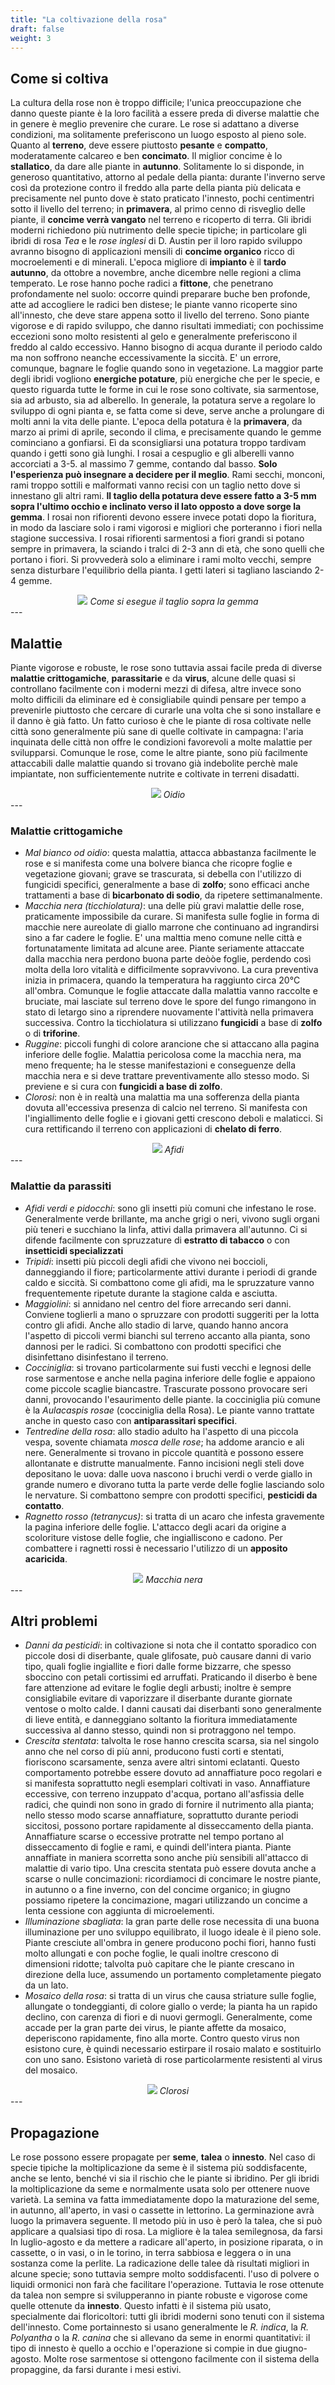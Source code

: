 ```yaml
---
title: "La coltivazione della rosa"
draft: false
weight: 3
---
```





## Come si coltiva

La cultura della rose non è troppo difficile; l'unica preoccupazione che danno queste piante è la loro facilità a essere preda di diverse malattie che in genere è meglio prevenire che curare. Le rose si adattano a diverse condizioni, ma solitamente preferiscono un luogo esposto al pieno sole. Quanto al **terreno**, deve essere piuttosto **pesante** e **compatto**, moderatamente calcareo e ben **concimato**. Il miglior concime è lo **stallatico**, da dare alle piante in **autunno**. Solitamente lo si disponde, in generoso quantitativo, attorno al pedale della pianta: durante l'inverno serve così da protezione contro il freddo alla parte della pianta più delicata e precisamente nel punto dove è stato praticato l'innesto, pochi centimentri sotto il livello del terreno; in **primavera**, al primo cenno di risveglio delle piante, il **concime verrà vangato** nel terreno e ricoperto di terra. Gli ibridi moderni richiedono più nutrimento delle specie tipiche; in particolare gli ibridi di rosa _Tea_ e le _rose inglesi_ di D. Austin per il loro rapido sviluppo avranno bisogno di applicazioni mensili di **concime organico** ricco di mocroelementi e di minerali.
L'epoca migliore di **impianto** è il **tardo autunno**, da ottobre a novembre, anche dicembre nelle regioni a clima temperato. Le rose hanno poche radici a **fittone**, che penetrano profondamente nel suolo: occorre quindi preparare buche ben profonde, atte ad accogliere le radici ben distese; le piante vanno ricoperte sino all'innesto, che deve stare appena sotto il livello del terreno. Sono piante vigorose e di rapido sviluppo, che danno risultati immediati; con pochissime eccezioni sono molto resistenti al gelo e generalmente preferiscono il freddo al caldo eccessivo. Hanno bisogno di acqua durante il periodo caldo ma non soffrono neanche eccessivamente la siccità. E' un errore, comunque, bagnare le foglie quando sono in vegetazione.
La maggior parte degli ibridi vogliono **energiche potature**, più energiche che per le specie, e questo riguarda tutte le forme in cui le rose sono coltivate, sia sarmentose, sia ad arbusto, sia ad alberello. In generale, la potatura serve a regolare lo sviluppo di ogni pianta e, se fatta come si deve, serve anche a prolungare di molti anni la vita delle piante. L'epoca della potatura è la **primavera**, da marzo ai primi di aprile, secondo il clima, e precisamente quando le gemme cominciano a gonfiarsi. Eì da sconsigliarsi una potatura troppo tardivam quando i getti sono già lunghi. I rosai a cespuglio e gli alberelli vanno accorciati a 3-5. al massimo 7 gemme, contando dal basso. **Solo l'esperienza può insegnare a decidere per il meglio**. Rami secchi, monconi, rami troppo sottili e malformati vanno recisi con un taglio netto dove si innestano gli altri rami. **Il taglio della potatura deve essere fatto a 3-5 mm sopra l'ultimo occhio e inclinato verso il lato opposto a dove sorge la gemma**. I rosai non rifiorenti devono essere invece potati dopo la fioritura, in modo da lasciare solo i rami vigorosi e migliori che porteranno i fiori nella stagione successiva. I rosai rifiorenti sarmentosi a fiori grandi si potano sempre in primavera, la sciando i tralci di 2-3 ann di età, che sono quelli che portano i fiori. Si provvederà solo a eliminare i rami molto vecchi, sempre senza disturbare l'equilibrio della pianta. I getti lateri si tagliano lasciando 2-4 gemme.

<div align="center">
<img src="https://2.bp.blogspot.com/-x308jqSWdRQ/VsGtbHxL9HI/AAAAAAAABYY/EJjbvhZHPbg/s640/POTATURA%2BDELLE%2BROSE.gif">
<i>Come si esegue il taglio sopra la gemma</i>
</div>
---


## Malattie

Piante vigorose e robuste, le rose sono tuttavia assai facile preda di diverse **malattie crittogamiche**, **parassitarie** e da **virus**, alcune delle quasi si controllano facilmente con i moderni mezzi di difesa, altre invece sono molto difficili da eliminare ed è consigliabile quindi pensare per tempo a prevenirle piuttosto che cercare di curarle una volta che si sono installare e il danno è già fatto.
Un fatto curioso è che le piante di rosa coltivate nelle città sono generalmente più sane di quelle coltivate in campagna: l'aria inquinata delle città non offre le condizioni favorevoli a molte malattie per svilupparsi. Comunque le rose, come le altre piante, sono più facilmente attaccabili dalle malattie quando si trovano già indebolite perchè male impiantate, non sufficientemente nutrite e coltivate in terreni disadatti.




<div align="center">
<img src="https://www.giardinaggio.it/speciali/malattie_rose/parassiti_rose_NG3.jpg">
<i>Oidio</i>
</div>
---

### Malattie crittogamiche



* _Mal bianco od oidio_: questa malattia, attacca abbastanza facilmente le rose e si manifesta come una bolvere bianca che ricopre foglie e vegetazione giovani; grave se trascurata, si debella con l'utilizzo di fungicidi specifici, generalmente a base di **zolfo**; sono efficaci anche trattamenti a base di **bicarbonato di sodio**, da ripetere settimanalmente.
* _Macchia nera (ticchiolatura)_: una delle più gravi malattie delle rose, praticamente impossibile da curare. Si manifesta sulle foglie in forma di macchie nere aureolate di giallo marrone che continuano ad ingrandirsi sino a far cadere le foglie. E' una malttia meno comune nelle città e fortunatamente limitata ad alcune aree. Piante seriamente attaccate dalla macchia nera perdono buona parte deòòe foglie, perdendo così molta della loro vitalità e difficilmente sopravvivono. La cura preventiva inizia in primacera, quando la temperatura ha raggiunto circa 20°C all'ombra. Comunque le foglie attaccate dalla malattia vanno raccolte e bruciate, mai lasciate sul terreno dove le spore del fungo rimangono in stato di letargo sino a riprendere nuovamente l'attività nella primavera successiva. Contro la ticchiolatura si utilizzano **fungicidi** a base di **zolfo** o di **triforine**.
* _Ruggine_: piccoli funghi di colore arancione che si attaccano alla pagina inferiore delle foglie. Malattia pericolosa come la macchia nera, ma meno frequente; ha le stesse manifestazioni e conseguenze della macchia nera e si deve trattare preventivamente allo stesso modo. Si previene e si cura con **fungicidi a base di zolfo**.
* _Clorosi_: non è in realtà una malattia ma una sofferenza della pianta dovuta all'eccessiva presenza di calcio nel terreno. Si manifesta con l'ingiallimento delle foglie e i giovani getti crescono deboli e malaticci. Si cura rettificando il terreno con applicazioni di **chelato di ferro**.


<div align="center">
<img src="https://www.giardinaggio.it/speciali/malattie_rose/parassiti_rose_NG1.jpg">
<i>Afidi</i>
</div>
---

### Malattie da parassiti



* _Afidi verdi e pidocchi_: sono gli insetti più comuni che infestano le rose. Generalmente verde brillante, ma anche grigi o neri, vivono sugli organi più teneri e succhiano la linfa, attivi dalla primavera all'autunno. Ci si difende facilmente con spruzzature di **estratto di tabacco** o con **insetticidi specializzati**
* _Tripidi_: insetti più piccoli degli afidi che vivono nei boccioli, danneggiando il fiore; particolarmente attivi durante i periodi di grande caldo e siccità. Si combattono come gli afidi, ma le spruzzature vanno frequentemente ripetute durante la stagione calda e asciutta. 
* _Maggiolini_: si annidano nel centro del fiore arrecando seri danni. Conviene toglierli a mano o spruzzare con prodotti suggeriti per la lotta contro gli afidi. Anche allo stadio di larve, quando hanno ancora l'aspetto di piccoli vermi bianchi sul terreno accanto alla pianta, sono dannosi per le radici. Si combattono con prodotti specifici che disinfettano disinfestano il terreno. 
* _Cocciniglia_: si trovano particolarmente sui fusti vecchi e legnosi delle rose sarmentose e anche nella pagina inferiore delle foglie e appaiono come piccole scaglie biancastre. Trascurate possono provocare seri danni, provocando l'esaurimento delle piante. la cocciniglia più comune è la _Aulacaspis rosae_ (cocciniglia della Rosa). Le piante vanno trattate anche in questo caso con **antiparassitari specifici**.
* _Tentredine della rosa_: allo stadio adulto ha l'aspetto di una piccola vespa, sovente chiamata _mosca delle rose_; ha addome arancio e ali nere. Generalmente si trovano in piccole quantità e possono essere allontanate e distrutte manualmente. Fanno incisioni negli steli dove depositano le uova: dalle uova nascono i bruchi verdi o verde giallo in grande numero e divorano tutta la parte verde delle foglie lasciando solo le nervature. Si combattono sempre con prodotti specifici, **pesticidi da contatto**.
* _Ragnetto rosso (tetranycus)_: si tratta di un acaro che infesta gravemente la pagina inferiore delle foglie. L'attacco degli acari da origine a scoloriture vistose delle foglie, che ingialliscono e cadono. Per combattere i ragnetti rossi è necessario l'utilizzo di un **apposito acaricida**.


<div align="center">
<img src="https://www.giardinaggio.it/speciali/malattie_rose/parassiti_rose_NG4.jpg">
<i>Macchia nera</i>
</div>
---

## Altri problemi

* _Danni da pesticidi_: in coltivazione si nota che il contatto sporadico con piccole dosi di diserbante, quale glifosate, può causare danni di vario tipo, quali foglie ingiallite e fiori dalle forme bizzarre, che spesso sboccino con petali cortissimi ed arruffati. Praticando il diserbo è bene fare attenzione ad evitare le foglie degli arbusti; inoltre è sempre consigliabile evitare di vaporizzare il diserbante durante giornate ventose o molto calde. I danni causati dai diserbanti sono generalmente di lieve entità, e danneggiano soltanto la fioritura immediatamente successiva al danno stesso, quindi non si protraggono nel tempo.
* _Crescita stentata_: talvolta le rose hanno crescita scarsa, sia nel singolo anno che nel corso di più anni, producono fusti corti e stentati, fioriscono scarsamente, senza avere altri sintomi eclatanti. Questo comportamento potrebbe essere dovuto ad annaffiature poco regolari e si manifesta soprattutto negli esemplari coltivati in vaso. Annaffiature eccessive, con terreno inzuppato d'acqua, portano all'asfissia delle radici, che quindi non sono in grado di fornire il nutrimento alla pianta; nello stesso modo scarse annaffiature, soprattutto durante periodi siccitosi, possono portare rapidamente al disseccamento della pianta. Annaffiature scarse o eccessive protratte nel tempo portano al disseccamento di foglie e rami, e quindi dell'intera pianta. Piante annaffiate in maniera scorretta sono anche più sensibili all'attacco di malattie di vario tipo. Una crescita stentata può essere dovuta anche a scarse o nulle concimazioni: ricordiamoci di concimare le nostre piante, in autunno o a fine inverno, con del concime organico; in giugno possiamo ripetere la concimazione, magari utilizzando un concime a lenta cessione con aggiunta di microelementi.
* _Illuminazione sbagliata_: la gran parte delle rose necessita di una buona illuminazione per uno sviluppo equilibrato, il luogo ideale è il pieno sole. Piante cresciute all'ombra in genere producono pochi fiori, hanno fusti molto allungati e con poche foglie, le quali inoltre crescono di dimensioni ridotte; talvolta può capitare che le piante crescano in direzione della luce, assumendo un portamento completamente piegato da un lato.
* _Mosaico della rosa_: si tratta di un virus che causa striature sulle foglie, allungate o tondeggianti, di colore giallo o verde; la pianta ha un rapido declino, con carenza di fiori e di nuovi germogli. Generalmente, come accade per la gran parte dei virus, le piante affette da mosaico, deperiscono rapidamente, fino alla morte. Contro questo virus non esistono cure, è quindi necessario estirpare il rosaio malato e sostituirlo con uno sano. Esistono varietà di rose particolarmente resistenti al virus del mosaico. 

</div>
<div align="center">
<img src="https://i.imgur.com/mBzTc1r.jpg">
<i>Clorosi</i>
</div>
---

## Propagazione
Le rose possono essere propagate per **seme**, **talea** o **innesto**. Nel caso di specie tipiche la moltiplicazione da seme è il sistema più soddisfacente, anche se lento, benché vi sia il rischio che le piante si ibridino. Per gli ibridi la moltiplicazione da seme e normalmente usata solo per ottenere nuove varietà. La semina va fatta immediatamente dopo la maturazione del seme, in autunno, all'aperto, in vasi o cassette in lettorino. La germinazione avrà luogo la primavera seguente. Il metodo più in uso è però la talea, che si può applicare a qualsiasi tipo di rosa. La migliore è la talea semilegnosa, da farsi In luglio-agosto e da mettere a radicare all'aperto, in posizione riparata, o in cassette, o in vasi, o in le torino, in terra sabbiosa e leggera o in una sostanza come la perlite. La radicazione delle talee dà risultati migliori in alcune specie; sono tuttavia sempre molto soddisfacenti. l'uso di polvere o liquidi ormonici non farà che facilitare l'operazione. 
Tuttavia le rose ottenute da talea non sempre si svilupperanno in piante robuste e vigorose come quelle ottenute da **innesto**. Questo infatti è il sistema più usato, specialmente dai floricoltori: tutti gli ibridi moderni sono tenuti con il sistema dell'innesto.  Come portainnesto si usano generalmente le _R. indica_, la _R. Polyantha_ o la _R. canina_ che si allevano da seme in enormi quantitativi: il tipo di innesto è quello a occhio e l'operazione si compie in due giugno-agosto. Molte rose sarmentose si ottengono facilmente con il sistema della propaggine, da farsi durante i mesi estivi. 





